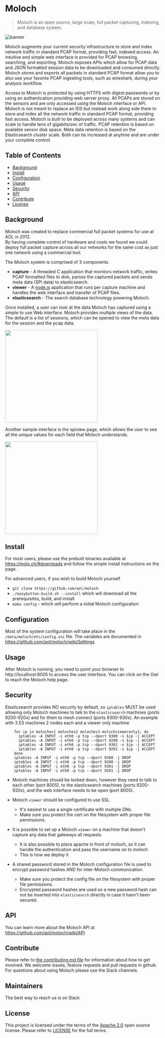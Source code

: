 # Moloch
> Moloch is an open source, large scale, full packet capturing, indexing, and database system.

![banner](https://raw.githubusercontent.com/aol/moloch/readme/viewer/public/moloch_155.png)


Moloch augments your current security infrastructure to store and index network traffic in standard PCAP format, providing fast, indexed access. An intuitive and simple web interface is provided for PCAP browsing, searching, and exporting. Moloch exposes APIs which allow for PCAP data and JSON formatted session data to be downloaded and consumed directly. Moloch stores and exports all packets in standard PCAP format allow you to also use your favorite PCAP ingesting tools, such as wireshark, during your analysis workflow.

Access to Moloch is protected by using HTTPS with digest passwords or by using an authentication providing web server proxy. All PCAPs are stored on the sensors and are only accessed using the Moloch interface or API. Moloch is not meant to replace an IDS but instead work along side them to store and index all the network traffic in standard PCAP format, providing fast access.  Moloch is built to be deployed across many systems and can scale to handle tens of gigabits/sec of traffic. PCAP retention is based on available sensor disk space. Meta data retention is based on the Elasticsearch cluster scale. Both can be increased at anytime and are under your complete control.

## Table of Contents

- [Background](#background)
- [Install](#install)
- [Configuration](#configuration)
- [Usage](#usage)
- [Security](#security)
- [API](#api)
- [Contribute](#contribute)
- [License](#license)

## Background

Moloch was created to replace commercial full packet systems for use at AOL in 2012.  
By having complete control of hardware and costs we found we could deploy full packet capture across all our networks for the same cost as just one network using a commercial tool.

The Moloch system is comprised of 3 components
* **capture** - A threaded C application that monitors network traffic, writes PCAP formatted files to disk, parses the captured packets and sends meta data (SPI data) to elasticsearch.
* **viewer** - A [node.js](http://nodejs.org/) application that runs per capture machine and handles the web interface and transfer of PCAP files.
* **elasticsearch** - The search database technology powering Moloch.

Once installed, a user can look at the data Moloch has captured using a simple to use Web interface.  Moloch provides multiple views of the data.  The default is a list of sessions, which can be opened to view the meta data for the session and the pcap data.

<img src="https://raw.github.com/wiki/aol/moloch/sessions.png" width="300">

Another sample interface is the spiview page, which allows the user to see all the unique values for each field that Moloch understands.

<img src="https://raw.github.com/wiki/aol/moloch/spiview.png" width="300">

## Install

For most users, please use the prebuilt binaries available at https://molo.ch/#downloads and follow the simple install instructions on the page.

For advanced users, if you wish to build Moloch yourself 
* `git clone https://github.com/aol/moloch`
* `./easybutton-build.sh --install` which will download all the prerequisites, build, and install
* `make config` - which will perform a initial Moloch configuration


## Configuration

Most of the system configuration will take place in the `/data/moloch/etc/config.ini` file.  The variables are documented in https://github.com/aol/moloch/wiki/Settings

## Usage

After Moloch is running, you need to point your browser to http://localhost:8005 to access the user interface.
You can click on the Owl to reach the Moloch help page.

## Security

Elasticsearch provides NO security by default, so ``iptables`` MUST be used allowing only Moloch machines to talk to the ``elasticsearch`` machines (ports 9200-920x) and for them to mesh connect (ports 9300-930x).  An example with 3 ES machines 2 nodes each and a viewer only machine
```
    for ip in moloches1 moloches2 moloches3 molochvieweronly1; do
      iptables -A INPUT -i eth0 -p tcp --dport 9300 -s $ip -j ACCEPT
      iptables -A INPUT -i eth0 -p tcp --dport 9200 -s $ip -j ACCEPT
      iptables -A INPUT -i eth0 -p tcp --dport 9301 -s $ip -j ACCEPT
      iptables -A INPUT -i eth0 -p tcp --dport 9201 -s $ip -j ACCEPT
    done
    iptables -A INPUT -i eth0 -p tcp --dport 9300 -j DROP
    iptables -A INPUT -i eth0 -p tcp --dport 9200 -j DROP
    iptables -A INPUT -i eth0 -p tcp --dport 9301 -j DROP
    iptables -A INPUT -i eth0 -p tcp --dport 9201 -j DROP
```

* Moloch machines should be locked down, however they need to talk to each other (port 8005), to the elasticsearch machines (ports 9200-920x), and the web interface needs to be open (port 8005).

* Moloch ``viewer`` should be configured to use SSL.

  - It's easiest to use a single certificate with multiple DNs.
  - Make sure you protect the cert on the filesystem with proper file permissions.

* It is possible to set up a Moloch ``viewer`` on a machine that doesn't capture any data that gateways all requests.

  - It is also possible to place apache in front of moloch, so it can handle the authentication and pass the username on to moloch
  - This is how we deploy it

* A shared password stored in the Moloch configuration file is used to encrypt password hashes AND for inter-Moloch communication.

  - Make sure you protect the config file on the filesystem with proper file permissions.
  - Encrypted password hashes are used so a new password hash can not be inserted into ``elasticsearch`` directly in case it hasn't been secured.

## API

You can learn more about the Moloch API at https://github.com/aol/moloch/wiki/API


## Contribute

Please refer to [the contributing.md file](CONTRIBUTING.md) for information about how to get involved. We welcome issues, feature requests and pull requests in github.  For questions about using Moloch please use the Slack channels.

## Maintainers

The best way to reach us is on Slack

## License

This project is licensed under the terms of the [Apache 2.0](LICENSE-Apache-2.0) open source license. Please refer to [LICENSE](LICENSE) for the full terms.
